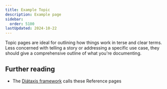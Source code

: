 ```yaml
---
title: Example Topic
description: Example page
sidebar:
  order: 5100
lastUpdated: 2024-10-22
---
```

Topic pages are ideal for outlining how things work in terse and clear terms.
Less concerned with telling a story or addressing a specific use case, they should give a comprehensive outline of what you're documenting.

## Further reading

* The [Diátaxis framework](https://diataxis.fr/reference/) calls these Reference pages
